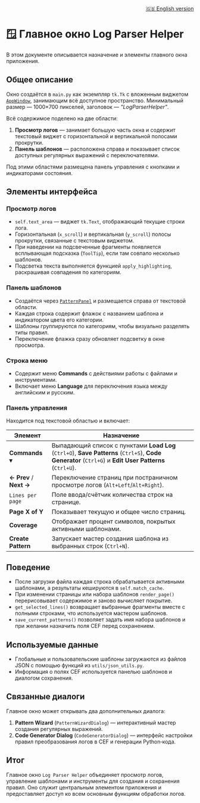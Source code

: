 <p align="right"><a href="main_window.md">🇬🇧 English version</a></p>

# 🪟 Главное окно Log Parser Helper

В этом документе описывается назначение и элементы главного окна приложения.

## Общее описание

Окно создаётся в `main.py` как экземпляр `tk.Tk` с вложенным виджетом [`AppWindow`](../gui/app_window.py), занимающим всё доступное пространство. Минимальный размер — 1000×700 пикселей, заголовок — *"LogParserHelper"*.

Всё содержимое поделено на две области:

1. **Просмотр логов** — занимает большую часть окна и содержит текстовый виджет с горизонтальной и вертикальной полосами прокрутки.
2. **Панель шаблонов** — расположена справа и показывает список доступных регулярных выражений с переключателями.

Под этими областями размещена панель управления с кнопками и индикаторами состояния.

## Элементы интерфейса

### Просмотр логов

- `self.text_area` — виджет `tk.Text`, отображающий текущие строки лога.
- Горизонтальная (`x_scroll`) и вертикальная (`y_scroll`) полосы прокрутки, связанные с текстовым виджетом.
- При наведении на подсвеченные фрагменты появляется всплывающая подсказка (`ToolTip`), если там совпало несколько шаблонов.
- Подсветка текста выполняется функцией `apply_highlighting`, раскрашивая совпадения по категориям.

### Панель шаблонов

- Создаётся через [`PatternPanel`](../gui/pattern_panel.py) и размещается справа от текстовой области.
- Каждая строка содержит флажок с названием шаблона и индикатором цвета его категории.
- Шаблоны группируются по категориям, чтобы визуально разделять типы правил.
- Переключение флажка сразу обновляет подсветку в окне просмотра.

### Строка меню

- Содержит меню **Commands** с действиями работы с файлами и инструментами.
- Включает меню **Language** для переключения языка между английским и русским.

### Панель управления

Находится под текстовой областью и включает:

| Элемент | Назначение |
|---------|-----------|
| **Commands ▾** | Выпадающий список с пунктами **Load Log** (`Ctrl+O`), **Save Patterns** (`Ctrl+S`), **Code Generator** (`Ctrl+G`) и **Edit User Patterns** (`Ctrl+U`). |
| **← Prev** / **Next →** | Переключение страниц при постраничном просмотре логов (`Alt+Left`/`Alt+Right`). |
| `Lines per page` | Поле ввода/счётчик количества строк на странице. |
| **Page X of Y** | Показывает текущую и общее число страниц. |
| **Coverage** | Отображает процент символов, покрытых активными шаблонами. |
| **Create Pattern** | Запускает мастер создания шаблона из выбранных строк (`Ctrl+N`). |

## Поведение

- После загрузки файла каждая строка обрабатывается активными шаблонами, а результаты кешируются в `self.match_cache`.
- При изменении страницы или набора шаблонов `render_page()` перерисовывает содержимое и заново вычисляет покрытие.
- `get_selected_lines()` возвращает выбранные фрагменты вместе с полными строками, что используется мастером шаблонов.
- `save_current_patterns()` позволяет задать имя набора шаблонов и при желании назначить поля CEF перед сохранением.

## Используемые данные

- Глобальные и пользовательские шаблоны загружаются из файлов JSON с помощью функций из `utils/json_utils.py`.
- Информация о полях CEF используется панелью шаблонов и диалогом сохранения.

## Связанные диалоги

Главное окно может открывать два дополнительных диалога:

1. **Pattern Wizard** (`PatternWizardDialog`) — интерактивный мастер создания регулярных выражений.
2. **Code Generator Dialog** (`CodeGeneratorDialog`) — интерфейс настройки правил преобразования логов в CEF и генерации Python‑кода.

## Итог

Главное окно `Log Parser Helper` объединяет просмотр логов, управление шаблонами и инструменты для создания и сохранения правил. Оно служит центральным элементом приложения и предоставляет доступ ко всем основным функциям обработки логов.
